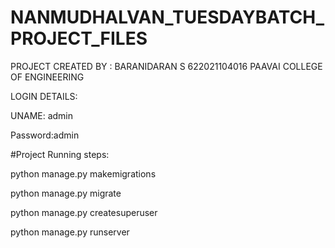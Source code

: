 # NANMUDHALVAN_TUESDAYBATCH_PROJECT_FILES

PROJECT CREATED BY : 
BARANIDARAN S
622021104016
PAAVAI COLLEGE OF ENGINEERING


LOGIN DETAILS:


UNAME: admin


Password:admin




#Project Running steps:

python manage.py makemigrations

python manage.py migrate

python manage.py createsuperuser

python manage.py runserver
